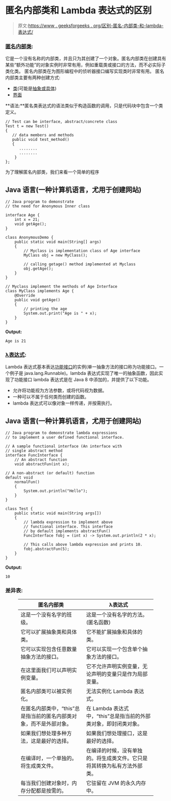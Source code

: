 # 匿名内部类和 Lambda 表达式的区别

> 原文:[https://www . geeksforgeeks . org/区别-匿名-内部类-和-lambda-表达式/](https://www.geeksforgeeks.org/difference-between-anonymous-inner-class-and-lambda-expression/)

### [匿名内部类](https://www.geeksforgeeks.org/anonymous-inner-class-java/):

它是一个没有名称的内部类，并且只为其创建了一个对象。匿名内部类在创建具有某些“额外功能”的对象实例时非常有用，例如重载类或接口的方法，而不必实际子类化类。
匿名内部类在为图形编程中的侦听器接口编写实现类时非常有用。
匿名内部类主要有两种创建方式:

*   [类](https://www.geeksforgeeks.org/classes-objects-java/)(可能是[抽象或具体](https://www.geeksforgeeks.org/difference-between-abstract-class-and-concrete-class-in-java/))
*   [界面](https://www.geeksforgeeks.org/interfaces-in-java/)

**语法:**匿名类表达式的语法类似于构造函数的调用，只是代码块中包含一个类定义。

```
// Test can be interface, abstract/concrete class
Test t = new Test() 
{
   // data members and methods
   public void test_method() 
   {
      ........
      ........
    }   
};
```

为了理解匿名内部类，我们来看一个简单的程序

## Java 语言(一种计算机语言，尤用于创建网站)

```
// Java program to demonstrate
// the need for Anonymous Inner class

interface Age {
    int x = 21;
    void getAge();
}

class AnonymousDemo {
    public static void main(String[] args)
    {
        // Myclass is implementation class of Age interface
        MyClass obj = new MyClass();

        // calling getage() method implemented at Myclass
        obj.getAge();
    }
}

// Myclass implement the methods of Age Interface
class MyClass implements Age {
    @Override
    public void getAge()
    {
        // printing the age
        System.out.print("Age is " + x);
    }
}
```

**Output:** 

```
Age is 21
```

### [λ表达式](https://www.geeksforgeeks.org/lambda-expressions-java-8/):

Lambda 表达式基本表达[功能接口](https://www.geeksforgeeks.org/functional-interfaces-java/)的实例(单一抽象方法的接口称为功能接口。一个例子是 java.lang.Runnable)。lambda 表达式实现了唯一的抽象函数，因此实现了功能接口
lambda 表达式是在 Java 8 中添加的，并提供了以下功能。

*   允许将功能视为方法参数，或将代码视为数据。
*   一种可以不属于任何类而创建的函数。
*   lambda 表达式可以像对象一样传递，并按需执行。

## Java 语言(一种计算机语言，尤用于创建网站)

```
// Java program to demonstrate lambda expressions
// to implement a user defined functional interface.

// A sample functional interface (An interface with
// single abstract method
interface FuncInterface {
    // An abstract function
    void abstractFun(int x);

// A non-abstract (or default) function
default void
    normalFun()
    {
        System.out.println("Hello");
    }
}

class Test {
    public static void main(String args[])
    {
        // lambda expression to implement above
        // functional interface. This interface
        // by default implements abstractFun()
        FuncInterface fobj = (int x) -> System.out.println(2 * x);

        // This calls above lambda expression and prints 10.
        fobj.abstractFun(5);
    }
}
```

**Output:** 

```
10
```

### 差异表:

<figure class="table">

| 匿名内部类 | λ表达式 |
| --- | --- |
| 这是一个没有名字的班级。 | 这是一个没有名字的方法。(匿名函数) |
| 它可以扩展抽象类和具体类。 | 它不能扩展抽象和具体的类。 |
| 它可以实现包含任意数量抽象方法的接口。 | 它可以实现一个包含单个抽象方法的接口。 |
| 在这里面我们可以声明实例变量。 | 它不允许声明实例变量，无论声明的变量只是作为局部变量。 |
| 匿名内部类可以被实例化。 | 无法实例化 Lambda 表达式。 |
| 在匿名内部类中，“this”总是指当前的匿名内部类对象，而不是外部对象。 | 在 Lambda 表达式中，“this”总是指当前的外部类对象，即封闭类对象。 |
| 如果我们想处理多种方法，这是最好的选择。 | 如果我们想处理接口，这是最好的选择。 |
| 在编译时，一个单独的。将生成类文件。 | 在编译的时候，没有单独的。将生成类文件。它只是将其转换为私有方法外部类。 |
| 每当我们创建对象时，内存分配都是按需的。 | 它驻留在 JVM 的永久内存中。 |

</figure>